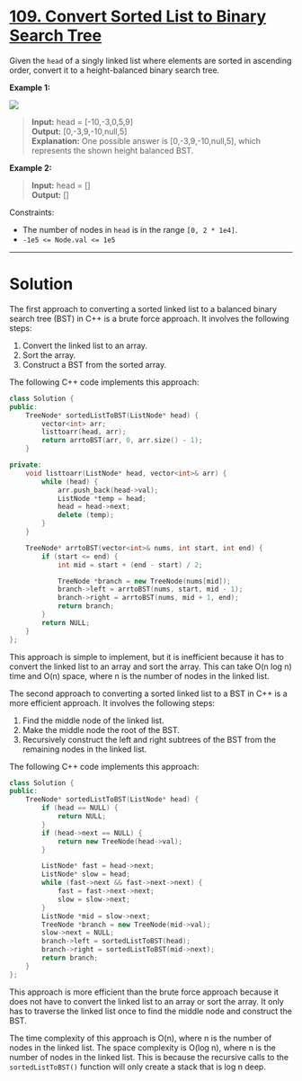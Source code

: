 # [109. Convert Sorted List to Binary Search Tree](https://leetcode.com/problems/convert-sorted-list-to-binary-search-tree/)

Given the `head` of a singly linked list where elements are sorted in ascending order, convert it to a  height-balanced binary search tree.


**Example 1:**

![](https://assets.leetcode.com/uploads/2020/08/17/linked.jpg)

>**Input:** head = [-10,-3,0,5,9]<br>
**Output:** [0,-3,9,-10,null,5]<br>
**Explanation:** One possible answer is [0,-3,9,-10,null,5], which represents the shown height balanced BST.

**Example 2:**

>**Input:** head = []<br>
**Output:** []
 

Constraints:

- The number of nodes in `head` is in the range `[0, 2 * 1e4]`.
- `-1e5 <= Node.val <= 1e5`
---
# Solution

The first approach to converting a sorted linked list to a balanced binary search tree (BST) in C++ is a brute force approach. It involves the following steps:

1. Convert the linked list to an array.
2. Sort the array.
3. Construct a BST from the sorted array.

The following C++ code implements this approach:

```c++
class Solution {
public:
    TreeNode* sortedListToBST(ListNode* head) {
        vector<int> arr;
        listtoarr(head, arr);
        return arrtoBST(arr, 0, arr.size() - 1);
    }

private:
    void listtoarr(ListNode* head, vector<int>& arr) {
        while (head) {
            arr.push_back(head->val);
            ListNode *temp = head;
            head = head->next;
            delete (temp);
        }
    }

    TreeNode* arrtoBST(vector<int>& nums, int start, int end) {
        if (start <= end) {
            int mid = start + (end - start) / 2;

            TreeNode *branch = new TreeNode(nums[mid]);
            branch->left = arrtoBST(nums, start, mid - 1);
            branch->right = arrtoBST(nums, mid + 1, end);
            return branch;
        }
        return NULL;
    }
};
```

This approach is simple to implement, but it is inefficient because it has to convert the linked list to an array and sort the array. This can take O(n log n) time and O(n) space, where n is the number of nodes in the linked list.

The second approach to converting a sorted linked list to a BST in C++ is a more efficient approach. It involves the following steps:

1. Find the middle node of the linked list.
2. Make the middle node the root of the BST.
3. Recursively construct the left and right subtrees of the BST from the remaining nodes in the linked list.

The following C++ code implements this approach:

```c++
class Solution {
public:
    TreeNode* sortedListToBST(ListNode* head) {
        if (head == NULL) {
            return NULL;
        }
        if (head->next == NULL) {
            return new TreeNode(head->val);
        }

        ListNode* fast = head->next;
        ListNode* slow = head;
        while (fast->next && fast->next->next) {
            fast = fast->next->next;
            slow = slow->next;
        }
        ListNode *mid = slow->next;
        TreeNode *branch = new TreeNode(mid->val);
        slow->next = NULL;
        branch->left = sortedListToBST(head);
        branch->right = sortedListToBST(mid->next);
        return branch;
    }
};
```

This approach is more efficient than the brute force approach because it does not have to convert the linked list to an array or sort the array. It only has to traverse the linked list once to find the middle node and construct the BST.

The time complexity of this approach is O(n), where n is the number of nodes in the linked list. The space complexity is O(log n), where n is the number of nodes in the linked list. This is because the recursive calls to the `sortedListToBST()` function will only create a stack that is log n deep.